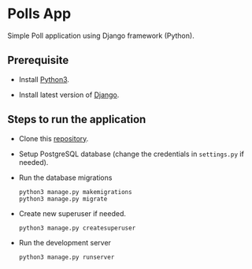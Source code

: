 # Polls App

Simple Poll application using Django framework (Python).

## Prerequisite

- Install [Python3](https://www.python.org/downloads/).

- Install latest version of [Django](https://docs.djangoproject.com/en/3.1/topics/install/).

## Steps to run the application

- Clone this [repository](https://github.com/NavayuvanSB/Polls-App).

- Setup PostgreSQL database (change the credentials in `settings.py` if needed).

- Run the database migrations

  ```shell
  python3 manage.py makemigrations
  python3 manage.py migrate
  ```

- Create new superuser if needed.

  ```shell
  python3 manage.py createsuperuser
  ```

- Run the development server
  ```shell
  python3 manage.py runserver
  ```
